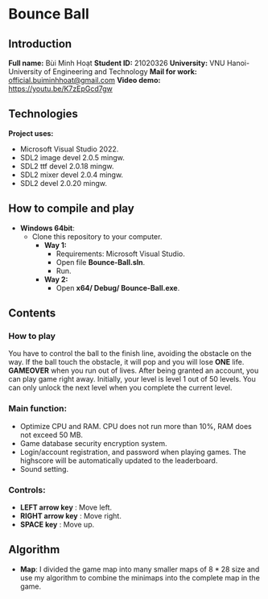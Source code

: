 # Bounce Ball

## Introduction

**Full name:** Bùi Minh Hoạt
**Student ID:** 21020326
**University:** VNU Hanoi-University of Engineering and Technology
**Mail for work:** official.buiminhhoat@gmail.com
**Video demo:** https://youtu.be/K7zEpGcd7gw

## Technologies

**Project uses:**

- Microsoft Visual Studio 2022.
- SDL2 image devel 2.0.5 mingw.
- SDL2 ttf devel 2.0.18 mingw.
- SDL2 mixer devel 2.0.4 mingw.
- SDL2 devel 2.0.20 mingw.

## How to compile and play

- **Windows 64bit**: 
    - Clone this repository to your computer.
        - **Way 1:**
            - Requirements: Microsoft Visual Studio.
            - Open file **Bounce-Ball.sln**.
            - Run.
        - **Way 2:**
            - Open **x64/ Debug/ Bounce-Ball.exe**.

## Contents

### How to play

You have to control the ball to the finish line, avoiding the obstacle on the way. If the ball touch the obstacle, it will pop and you will lose **ONE** life. **GAMEOVER** when you run out of lives.
After being granted an account, you can play game right away. Initially, your level is level $1$ out of $50$ levels. You can only unlock the next level when you complete the current level.

### Main function:
- Optimize CPU and RAM. CPU does not run more than 10%, RAM does not exceed 50 MB.
- Game database security encryption system.
- Login/account registration, and password when playing games. The highscore will be automatically updated to the leaderboard.
- Sound setting.


### Controls:

- **LEFT arrow key**  :       Move left.
- **RIGHT arrow key** :       Move right.
- **SPACE key**       :       Move up.

## Algorithm
- **Map**: I divided the game map into many smaller maps of $8 * 28$ size and use my algorithm to combine the minimaps into the complete map in the game.